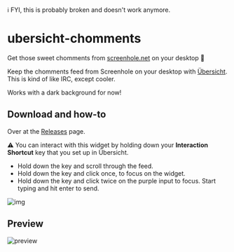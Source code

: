 ℹ️ FYI, this is probably broken and doesn't work anymore.

# ubersicht-chomments
Get those sweet chomments from [screenhole.net](https://screenhole.net) on your desktop 🧛️

Keep the chomments feed from Screenhole on your desktop with [Übersicht](http://tracesof.net/uebersicht/).
This is kind of like IRC, except cooler.

Works with a dark background for now!

## Download and how-to
Over at the [Releases](https://github.com/pugson/ubersicht-chomments/releases/) page.

⚠️ You can interact with this widget by holding down your **Interaction Shortcut** key that you set up in Übersicht.

- Hold down the key and scroll through the feed.
- Hold down the key and click once, to focus on the widget.
- Hold down the key and click twice on the purple input to focus. Start typing and hit enter to send.

![img](http://share.wojtek.im/8FTEdL/jSxCloR6+)

## Preview
![preview](http://share.wojtek.im/QOGaf9/2tuE5G26+)
